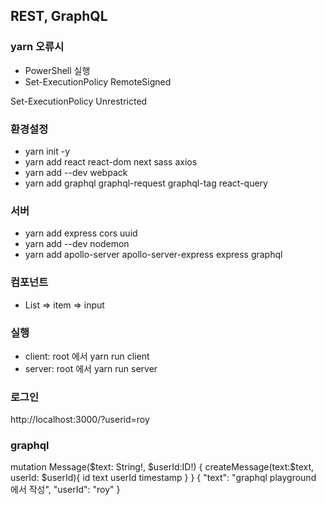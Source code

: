 ## REST, GraphQL
### yarn 오류시

- PowerShell 실행
- Set-ExecutionPolicy RemoteSigned
<!-- 또는 -->
Set-ExecutionPolicy Unrestricted

### 환경설정

- yarn init -y
- yarn add react react-dom next sass axios
- yarn add --dev webpack
- yarn add graphql graphql-request graphql-tag react-query

### 서버

- yarn add express cors uuid
- yarn add --dev nodemon
- yarn add apollo-server apollo-server-express express graphql


### 컴포넌트
- List => item => input

### 실행
- client: root 에서 yarn run client
- server: root 에서 yarn run server

### 로그인
http://localhost:3000/?userid=roy

### graphql
mutation Message($text: String!, $userId:ID!) {
  createMessage(text:$text, userId: $userId){
    id
    text
    userId
    timestamp
  }
}
{
  "text": "graphql playground 에서 작성",
  "userId": "roy"
}